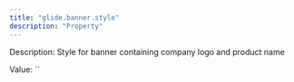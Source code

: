 ```yaml
---
title: "glide.banner.style"
description: "Property"
---
```


Description: Style for banner containing company logo and product name

Value: ``